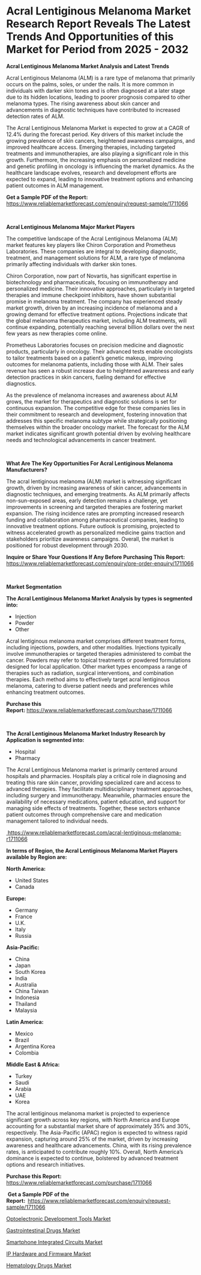 <p><h1>Acral Lentiginous Melanoma Market Research Report Reveals The Latest Trends And Opportunities of this Market for Period from 2025 - 2032</h1></p><p><strong>Acral Lentiginous Melanoma Market Analysis and Latest Trends</strong></p>
<p><p>Acral Lentiginous Melanoma (ALM) is a rare type of melanoma that primarily occurs on the palms, soles, or under the nails. It is more common in individuals with darker skin tones and is often diagnosed at a later stage due to its hidden locations, leading to poorer prognosis compared to other melanoma types. The rising awareness about skin cancer and advancements in diagnostic techniques have contributed to increased detection rates of ALM.</p><p>The Acral Lentiginous Melanoma Market is expected to grow at a CAGR of 12.4% during the forecast period. Key drivers of this market include the growing prevalence of skin cancers, heightened awareness campaigns, and improved healthcare access. Emerging therapies, including targeted treatments and immunotherapies, are also playing a significant role in this growth. Furthermore, the increasing emphasis on personalized medicine and genetic profiling in oncology is influencing the market dynamics. As the healthcare landscape evolves, research and development efforts are expected to expand, leading to innovative treatment options and enhancing patient outcomes in ALM management.</p></p>
<p><strong>Get a Sample PDF of the Report:&nbsp;</strong> <a href="https://www.reliablemarketforecast.com/enquiry/request-sample/1711066?utm_campaign=2011&utm_medium=2&utm_source=Github&utm_content=ia&utm_term=08032025&utm_id=acral-lentiginous-melanoma">https://www.reliablemarketforecast.com/enquiry/request-sample/1711066</a></p>
<p>&nbsp;</p>
<p><strong>Acral Lentiginous Melanoma Major Market Players</strong></p>
<p><p>The competitive landscape of the Acral Lentiginous Melanoma (ALM) market features key players like Chiron Corporation and Prometheus Laboratories. These companies are integral to developing diagnostic, treatment, and management solutions for ALM, a rare type of melanoma primarily affecting individuals with darker skin tones.</p><p>Chiron Corporation, now part of Novartis, has significant expertise in biotechnology and pharmaceuticals, focusing on immunotherapy and personalized medicine. Their innovative approaches, particularly in targeted therapies and immune checkpoint inhibitors, have shown substantial promise in melanoma treatment. The company has experienced steady market growth, driven by an increasing incidence of melanoma and a growing demand for effective treatment options. Projections indicate that the global melanoma therapeutics market, including ALM treatments, will continue expanding, potentially reaching several billion dollars over the next few years as new therapies come online.</p><p>Prometheus Laboratories focuses on precision medicine and diagnostic products, particularly in oncology. Their advanced tests enable oncologists to tailor treatments based on a patient’s genetic makeup, improving outcomes for melanoma patients, including those with ALM. Their sales revenue has seen a robust increase due to heightened awareness and early detection practices in skin cancers, fueling demand for effective diagnostics.</p><p>As the prevalence of melanoma increases and awareness about ALM grows, the market for therapeutics and diagnostic solutions is set for continuous expansion. The competitive edge for these companies lies in their commitment to research and development, fostering innovation that addresses this specific melanoma subtype while strategically positioning themselves within the broader oncology market. The forecast for the ALM market indicates significant growth potential driven by evolving healthcare needs and technological advancements in cancer treatment.</p></p>
<p>&nbsp;</p>
<p><strong>What Are The Key Opportunities For Acral Lentiginous Melanoma Manufacturers?</strong></p>
<p><p>The acral lentiginous melanoma (ALM) market is witnessing significant growth, driven by increasing awareness of skin cancer, advancements in diagnostic techniques, and emerging treatments. As ALM primarily affects non-sun-exposed areas, early detection remains a challenge, yet improvements in screening and targeted therapies are fostering market expansion. The rising incidence rates are prompting increased research funding and collaboration among pharmaceutical companies, leading to innovative treatment options. Future outlook is promising, projected to witness accelerated growth as personalized medicine gains traction and stakeholders prioritize awareness campaigns. Overall, the market is positioned for robust development through 2030.</p></p>
<p><strong>Inquire or Share Your Questions If Any Before Purchasing This Report:</strong> <a href="https://www.reliablemarketforecast.com/enquiry/pre-order-enquiry/1711066?utm_campaign=2011&utm_medium=2&utm_source=Github&utm_content=ia&utm_term=08032025&utm_id=acral-lentiginous-melanoma">https://www.reliablemarketforecast.com/enquiry/pre-order-enquiry/1711066</a></p>
<p>&nbsp;</p>
<p><strong>Market Segmentation</strong></p>
<p><strong>The Acral Lentiginous Melanoma Market Analysis by types is segmented into:</strong></p>
<p><ul><li>Injection</li><li>Powder</li><li>Other</li></ul></p>
<p><p>Acral lentiginous melanoma market comprises different treatment forms, including injections, powders, and other modalities. Injections typically involve immunotherapies or targeted therapies administered to combat the cancer. Powders may refer to topical treatments or powdered formulations designed for local application. Other market types encompass a range of therapies such as radiation, surgical interventions, and combination therapies. Each method aims to effectively target acral lentiginous melanoma, catering to diverse patient needs and preferences while enhancing treatment outcomes.</p></p>
<p><strong>Purchase this Report:&nbsp;</strong><a href="https://www.reliablemarketforecast.com/purchase/1711066?utm_campaign=2011&utm_medium=2&utm_source=Github&utm_content=ia&utm_term=08032025&utm_id=acral-lentiginous-melanoma">https://www.reliablemarketforecast.com/purchase/1711066</a></p>
<p>&nbsp;</p>
<p><strong>The Acral Lentiginous Melanoma Market Industry Research by Application is segmented into:</strong></p>
<p><ul><li>Hospital</li><li>Pharmacy</li></ul></p>
<p><p>The Acral Lentiginous Melanoma market is primarily centered around hospitals and pharmacies. Hospitals play a critical role in diagnosing and treating this rare skin cancer, providing specialized care and access to advanced therapies. They facilitate multidisciplinary treatment approaches, including surgery and immunotherapy. Meanwhile, pharmacies ensure the availability of necessary medications, patient education, and support for managing side effects of treatments. Together, these sectors enhance patient outcomes through comprehensive care and medication management tailored to individual needs.</p></p>
<p><a href="https://www.reliablemarketforecast.com/acral-lentiginous-melanoma-r1711066?utm_campaign=2011&utm_medium=2&utm_source=Github&utm_content=ia&utm_term=08032025&utm_id=acral-lentiginous-melanoma">&nbsp;https://www.reliablemarketforecast.com/acral-lentiginous-melanoma-r1711066</a></p>
<p><strong>In terms of Region, the Acral Lentiginous Melanoma Market Players available by Region are:</strong></p>
<p>
    <p> <strong> North America: </strong>
        <ul>
            <li>United States</li>
            <li>Canada</li>
        </ul>
        </p> 
    <p> <strong> Europe: </strong>
        <ul>
            <li>Germany</li>
            <li>France</li>
            <li>U.K.</li>
            <li>Italy</li>
            <li>Russia</li>
        </ul>
        </p> 
    <p> <strong> Asia-Pacific: </strong>
        <ul>
            <li>China</li>
            <li>Japan</li>
            <li>South Korea</li>
            <li>India</li>
            <li>Australia</li>
            <li>China Taiwan</li>
            <li>Indonesia</li>
            <li>Thailand</li>
            <li>Malaysia</li>
        </ul>
        </p> 
    <p> <strong> Latin America: </strong>
        <ul>
            <li>Mexico</li>
            <li>Brazil</li>
            <li>Argentina Korea</li>
            <li>Colombia</li>
        </ul>
        </p> 
    <p> <strong> Middle East & Africa: </strong>
        <ul>
            <li>Turkey</li>
            <li>Saudi</li>
            <li>Arabia</li>
            <li>UAE</li>
            <li>Korea</li>
        </ul>
    </p>
    </p>
<p><p>The acral lentiginous melanoma market is projected to experience significant growth across key regions, with North America and Europe accounting for a substantial market share of approximately 35% and 30%, respectively. The Asia-Pacific (APAC) region is expected to witness rapid expansion, capturing around 25% of the market, driven by increasing awareness and healthcare advancements. China, with its rising prevalence rates, is anticipated to contribute roughly 10%. Overall, North America’s dominance is expected to continue, bolstered by advanced treatment options and research initiatives.</p></p>
<p><strong>Purchase this Report: </strong><a href="https://www.reliablemarketforecast.com/purchase/1711066?utm_campaign=2011&utm_medium=2&utm_source=Github&utm_content=ia&utm_term=08032025&utm_id=acral-lentiginous-melanoma">https://www.reliablemarketforecast.com/purchase/1711066</a></p>
<p>&nbsp;<strong>Get a Sample PDF of the Report:&nbsp;&nbsp;</strong><a href="https://www.reliablemarketforecast.com/enquiry/request-sample/1711066?utm_campaign=2011&utm_medium=2&utm_source=Github&utm_content=ia&utm_term=08032025&utm_id=acral-lentiginous-melanoma">https://www.reliablemarketforecast.com/enquiry/request-sample/1711066</a></p>
<p><strong></strong></p>
<p><p><a href="https://www.linkedin.com/pulse/key-trends-growth-drivers-optoelectronic-development-tools-2mh8f?utm_campaign=2011&utm_medium=2&utm_source=Github&utm_content=ia&utm_term=08032025&utm_id=acral-lentiginous-melanoma">Optoelectronic Development Tools Market</a></p><p><a href="https://github.com/abbasgwiltke/Market-Research-Report-List-1/blob/main/gastrointestinal-drugs-market.md?utm_campaign=2011&utm_medium=2&utm_source=Github&utm_content=ia&utm_term=08032025&utm_id=acral-lentiginous-melanoma">Gastrointestinal Drugs Market</a></p><p><a href="https://www.linkedin.com/pulse/exploring-growth-potential-smartphone-integrated-circuits-mdugc?utm_campaign=2011&utm_medium=2&utm_source=Github&utm_content=ia&utm_term=08032025&utm_id=acral-lentiginous-melanoma">Smartphone Integrated Circuits Market</a></p><p><a href="https://www.linkedin.com/pulse/ip-hardware-firmware-market-trends-detailed-study-its-rcx5f?utm_campaign=2011&utm_medium=2&utm_source=Github&utm_content=ia&utm_term=08032025&utm_id=acral-lentiginous-melanoma">IP Hardware and Firmware Market</a></p><p><a href="https://github.com/artussavasrv/Market-Research-Report-List-1/blob/main/hematology-drugs-market.md?utm_campaign=2011&utm_medium=2&utm_source=Github&utm_content=ia&utm_term=08032025&utm_id=acral-lentiginous-melanoma">Hematology Drugs Market</a></p></p>